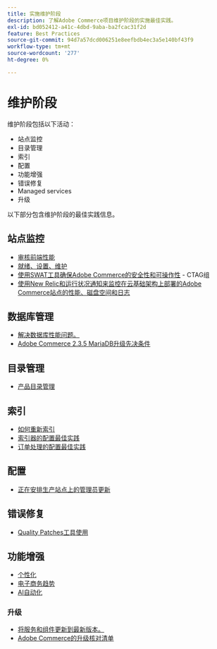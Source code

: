 ```yaml
---
title: 实施维护阶段
description: 了解Adobe Commerce项目维护阶段的实施最佳实践。
exl-id: bd052412-a41c-4dbd-9aba-ba2fcac31f2d
feature: Best Practices
source-git-commit: 94d7a57dcd006251e8eefbdb4ec3a5e140bf43f9
workflow-type: tm+mt
source-wordcount: '277'
ht-degree: 0%

---
```


# 维护阶段

维护阶段包括以下活动：

- 站点监控
- 目录管理
- 索引
- 配置
- 功能增强
- 错误修复
- Managed services
- 升级

以下部分包含维护阶段的最佳实践信息。

## 站点监控

- [审核前端性能](frontend-performance.md)
- [就绪、设置、维护](https://business.adobe.com/blog/basics/ready-set-maintain)
- [使用SWAT工具确保Adobe Commerce的安全性和可操作性](https://experienceleague.adobe.com/docs/commerce-operations/tools/site-wide-analysis-tool/intro.html?lang=en#integrations-with-other-adobe-commerce-support-tools) - CTAG组
- [使用New Relic和运行状况通知来监控在云基础架构上部署的Adobe Commerce站点的性能、磁盘空间和日志](https://experienceleague.adobe.com/docs/commerce-cloud-service/user-guide/monitor/performance.html)

## 数据库管理

- [解决数据库性能问题&#x200B;。](resolve-database-performance-issues.md)
- [Adobe Commerce 2.3.5 MariaDB升级先决条件&#x200B;](commerce-235-upgrade-prerequisites-mariadb.md)

## 目录管理

<!-- Asset not yet integrated
- [Catalog Image Resizing](https://wiki.corp.adobe.com/x/oj4ykw) (wiki)
-->
- [产品目录管理](https://www.gotostage.com/channel/fca90f7960be436f9b849215d9e06026/recording/2eea2782fc874047a020391000519f8b/watch?source=CHANNEL)

## 索引

<!-- Asset not yet integrated
- [Reindexing - the safe way](https://wiki.corp.adobe.com/x/oj4ykw)(wiki)
-->
- [如何重新索引](https://developer.adobe.com/commerce/php/development/components/indexing/#how-to-reindex)
- [索引器的配置最佳实践&#x200B;](indexer-configuration.md)
- [订单处理的配置最佳实践](order-processing-configuration.md)
<!-- Asset not yet integrated from CTAG deck:
- Plan upsizing for planned traffic increases during promotions or holidays -->

## 配置

- [正在安排生产站点上的管理员更新](scheduling-admin-updates-in-production.md)

<!-- Asset not yet integrated from CTAG deck: Planning for peak season and promotional periods (upsizing)-->

## 错误修复

- [Quality Patches工具使用](https://experienceleague.adobe.com/docs/commerce-operations/tools/quality-patches-tool/usage.html)

## 功能增强

- [个性化](https://www.gotostage.com/channel/fca90f7960be436f9b849215d9e06026/recording/e218545a77de490fb5102eca07d0580a/watch?source=CHANNEL)
- [电子商务趋势](https://www.gotostage.com/channel/fca90f7960be436f9b849215d9e06026/recording/9a772468d7b64409a3d5dff4d67e656d/watch?source=CHANNEL)
- [AI自动化](https://www.gotostage.com/channel/fca90f7960be436f9b849215d9e06026/recording/27ae23699c2847be981a23ca098e548f/watch?source=CHANNEL)

### 升级

- [将服务和组件更新到最新版本&#x200B;。](update-services.md)
- [Adobe Commerce的升级核对清单&#x200B;](upgrade-checklist.md)
